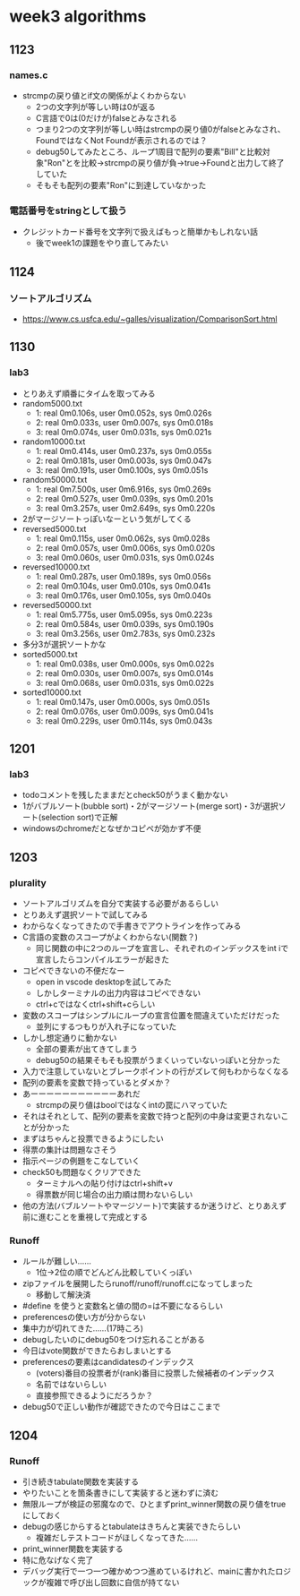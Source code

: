 # week3 algorithms

## 1123

### names.c
- strcmpの戻り値とif文の関係がよくわからない
     - 2つの文字列が等しい時は0が返る
     - C言語で0は(0だけが)falseとみなされる
     - つまり2つの文字列が等しい時はstrcmpの戻り値0がfalseとみなされ、FoundではなくNot Foundが表示されるのでは？
     - debug50してみたところ、ループ1周目で配列の要素"Bill"と比較対象"Ron"とを比較→strcmpの戻り値が負→true→Foundと出力して終了していた
     - そもそも配列の要素"Ron"に到達していなかった

### 電話番号をstringとして扱う
- クレジットカード番号を文字列で扱えばもっと簡単かもしれない話
    - 後でweek1の課題をやり直してみたい

## 1124

### ソートアルゴリズム
- https://www.cs.usfca.edu/~galles/visualization/ComparisonSort.html

## 1130

### lab3
- とりあえず順番にタイムを取ってみる
- random5000.txt
    - 1: real 0m0.106s, user 0m0.052s, sys 0m0.026s
    - 2: real 0m0.033s, user 0m0.007s, sys 0m0.018s
    - 3: real 0m0.074s, user 0m0.031s, sys 0m0.021s
- random10000.txt
    - 1: real 0m0.414s, user 0m0.237s, sys 0m0.055s
    - 2: real 0m0.181s, user 0m0.003s, sys 0m0.047s
    - 3: real 0m0.191s, user 0m0.100s, sys 0m0.051s
- random50000.txt
    - 1: real 0m7.500s, user 0m6.916s, sys 0m0.269s
    - 2: real 0m0.527s, user 0m0.039s, sys 0m0.201s
    - 3: real 0m3.257s, user 0m2.649s, sys 0m0.220s
- 2がマージソートっぽいなーという気がしてくる
- reversed5000.txt
    - 1: real 0m0.115s, user 0m0.062s, sys 0m0.028s
    - 2: real 0m0.057s, user 0m0.006s, sys 0m0.020s
    - 3: real 0m0.060s, user 0m0.031s, sys 0m0.024s
- reversed10000.txt
    - 1: real 0m0.287s, user 0m0.189s, sys 0m0.056s
    - 2: real 0m0.104s, user 0m0.010s, sys 0m0.041s
    - 3: real 0m0.176s, user 0m0.105s, sys 0m0.040s
- reversed50000.txt
    - 1: real 0m5.775s, user 0m5.095s, sys 0m0.223s
    - 2: real 0m0.584s, user 0m0.039s, sys 0m0.190s
    - 3: real 0m3.256s, user 0m2.783s, sys 0m0.232s
- 多分3が選択ソートかな
- sorted5000.txt
    - 1: real 0m0.038s, user 0m0.000s, sys 0m0.022s
    - 2: real 0m0.030s, user 0m0.007s, sys 0m0.014s
    - 3: real 0m0.068s, user 0m0.031s, sys 0m0.022s
- sorted10000.txt
    - 1: real 0m0.147s, user 0m0.000s, sys 0m0.051s
    - 2: real 0m0.076s, user 0m0.009s, sys 0m0.041s
    - 3: real 0m0.229s, user 0m0.114s, sys 0m0.043s

## 1201

### lab3
- todoコメントを残したままだとcheck50がうまく動かない
- 1がバブルソート(bubble sort)・2がマージソート(merge sort)・3が選択ソート(selection sort)で正解
- windowsのchromeだとなぜかコピペが効かず不便

## 1203

### plurality
- ソートアルゴリズムを自分で実装する必要があるらしい
- とりあえず選択ソートで試してみる
- わからなくなってきたので手書きでアウトラインを作ってみる
- C言語の変数のスコープがよくわからない(関数？)
    - 同じ関数の中に2つのループを宣言し、それぞれのインデックスをint iで宣言したらコンパイルエラーが起きた
- コピペできないの不便だなー
    - open in vscode desktopを試してみた
    - しかしターミナルの出力内容はコピペできない
    - ctrl+cではなくctrl+shift+cらしい
- 変数のスコープはシンプルにループの宣言位置を間違えていただけだった
    - 並列にするつもりが入れ子になっていた
- しかし想定通りに動かない
    - 全部の要素が出てきてしまう
    - debug50の結果そもそも投票がうまくいっていないっぽいと分かった
- 入力で注意していないとブレークポイントの行がズレて何もわからなくなる
- 配列の要素を変数で持っているとダメか？
- あーーーーーーーーーーーあれだ
    - strcmpの戻り値はboolではなくintの罠にハマっていた
- それはそれとして、配列の要素を変数で持つと配列の中身は変更されないことが分かった
- まずはちゃんと投票できるようにしたい
- 得票の集計は問題なさそう
- 指示ページの例題をこなしていく
- check50も問題なくクリアできた
    - ターミナルへの貼り付けはctrl+shift+v
    - 得票数が同じ場合の出力順は問わないらしい
- 他の方法(バブルソートやマージソート)で実装するか迷うけど、とりあえず前に進むことを重視して完成とする

### Runoff
- ルールが難しい……
    - 1位→2位の順でどんどん比較していくっぽい
- zipファイルを展開したらrunoff/runoff/runoff.cになってしまった
    - 移動して解決済
- #define を使うと変数名と値の間の=は不要になるらしい
- preferencesの使い方が分からない
- 集中力が切れてきた……(17時ころ)
- debugしたいのにdebug50をつけ忘れることがある
- 今日はvote関数ができたらおしまいとする
- preferencesの要素はcandidatesのインデックス
    - (voters)番目の投票者が(rank)番目に投票した候補者のインデックス
    - 名前ではないらしい
    - 直接参照できるようにだろうか？
- debug50で正しい動作が確認できたので今日はここまで

## 1204

### Runoff
- 引き続きtabulate関数を実装する
- やりたいことを箇条書きにして実装すると迷わずに済む
- 無限ループが検証の邪魔なので、ひとまずprint_winner関数の戻り値をtrueにしておく
- debugの感じからするとtabulateはきちんと実装できたらしい
    - 複雑だしテストコードがほしくなってきた……
- print_winner関数を実装する
- 特に危なげなく完了
- デバッグ実行で一つ一つ確かめつつ進めているけれど、mainに書かれたロジックが複雑で呼び出し回数に自信が持てない